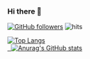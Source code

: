 ### Hi there 👋

<!-- 徽章 -->
[![GitHub followers](https://img.shields.io/github/followers/mdzz2048?style=flat-square)](https://github.com/mdzz2048?tab=followers) ![hits](https://hits.b3log.org/mdzz2048/mdzz2048.svg)

<!-- 使用的语言 -->
<!-- REF https://github.com/anuraghazra/github-readme-stats -->
<a href="https://github.com/anuraghazra/github-readme-stats">
    <picture>
        <source media="(prefers-color-scheme: light)" srcset="https://github-readme-stats.vercel.app/api/top-langs/?username=mdzz2048&layout=compact&langs_count=10&show_icons=true&theme=buefy">
        <source media="(prefers-color-scheme: dark)" srcset="https://github-readme-stats.vercel.app/api/top-langs/?username=mdzz2048&layout=compact&langs_count=10&show_icons=true&theme=nord">
        <img alt="Top Langs" src="https://github-readme-stats.vercel.app/api/top-langs/?username=mdzz2048&layout=compact&langs_count=10&show_icons=true&theme=buefy">
    </picture>
</a>
<br />

<!-- 统计信息 -->
<!-- REF https://github.com/anuraghazra/github-readme-stats -->
<a href="https://github.com/anuraghazra/github-readme-stats">
    <picture> 
        <source media="(prefers-color-scheme: light)" srcset="https://github-readme-stats.vercel.app/api?username=mdzz2048&show_icons=true&include_all_commits=true&theme=buefy">
        <source media="(prefers-color-scheme: dark)" srcset="https://github-readme-stats.vercel.app/api?username=mdzz2048&show_icons=true&include_all_commits=true&theme=nord">
        <img alt="Anurag's GitHub stats" src="https://github-readme-stats.vercel.app/api?username=mdzz2048&show_icons=true&include_all_commits=true&theme=buefy">
    </picture>
</a>
<br />

<!-- 连续提交 -->
<!-- REF https://github.com/denvercoder1/github-readme-streak-stats -->
<!-- <a href="https://github.com/denvercoder1/github-readme-streak-stats">
    <picture>
        <source media="(prefers-color-scheme: light)" srcset="https://github-readme-streak-stats.herokuapp.com?user=mdzz2048&date_format=Y%2Fn%2Fj&border=E4E2E2&ring=8F72DB&currStreakNum=363636&currStreakLabel=7958D5&theme=buefy">
        <source media="(prefers-color-scheme: dark)" srcset="https://github-readme-streak-stats.herokuapp.com?user=mdzz2048&date_format=Y%2Fn%2Fj&ring=7490AC&currStreakNum=D8DEE9&currStreakLabel=80A0C0&theme=nord">
        <img alt="GitHub Streak" src="https://github-readme-streak-stats.herokuapp.com?user=mdzz2048&date_format=Y%2Fn%2Fj&border=E4E2E2&ring=8F72DB&currStreakNum=363636&currStreakLabel=7958D5&theme=buefy">
    </picture>
</a>
<br /> -->

<!-- 最近活动折线图 -->
<!-- REF https://github.com/Ashutosh00710/github-readme-activity-graph -->
<!-- <a href="https://github.com/Ashutosh00710/github-readme-activity-graph">
    <picture>
        <source media="(prefers-color-scheme: light)" srcset="https://github-readme-activity-graph.vercel.app/graph?username=mdzz2048&radius=8&title_color=7958d5&bg_color=ffffff&color=363636&line=BCABEA&point=8F72DB&area=true&area_color=8F72DB">
        <source media="(prefers-color-scheme: dark)" srcset="https://github-readme-activity-graph.vercel.app/graph?username=mdzz2048&radius=8&title_color=80A0C0&bg_color=2e3440&color=d8dee9&line=576A80&point=7490AC&area=true&area_color=7490AC">
        <img alt="GitHub Streak" src="https://github-readme-activity-graph.vercel.app/graph?username=mdzz2048&radius=8&title_color=7958d5&bg_color=ffffff&color=363636&line=BCABEA&point=8F72DB&area=true&area_color=8F72DB">
    </picture>
</a>
<br /> -->
